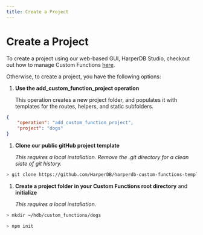 ```yaml
---
title: Create a Project
---
```


# Create a Project

To create a project using our web-based GUI, HarperDB Studio, checkout out how to manage Custom Functions [here](../harperdb-studio/manage-functions).

Otherwise, to create a project, you have the following options:

1. **Use the add_custom_function_project operation**

   This operation creates a new project folder, and populates it with templates for the routes, helpers, and static subfolders.

```json
{
	"operation": "add_custom_function_project",
	"project": "dogs"
}
```

1. **Clone our public gitHub project template**

   _This requires a local installation. Remove the .git directory for a clean slate of git history._

```bash
> git clone https://github.com/HarperDB/harperdb-custom-functions-template.git ~/hdb/custom_functions/dogs
```

1. **Create a project folder in your Custom Functions root directory** and **initialize**

   _This requires a local installation._

```bash
> mkdir ~/hdb/custom_functions/dogs
```

```bash
> npm init
```

